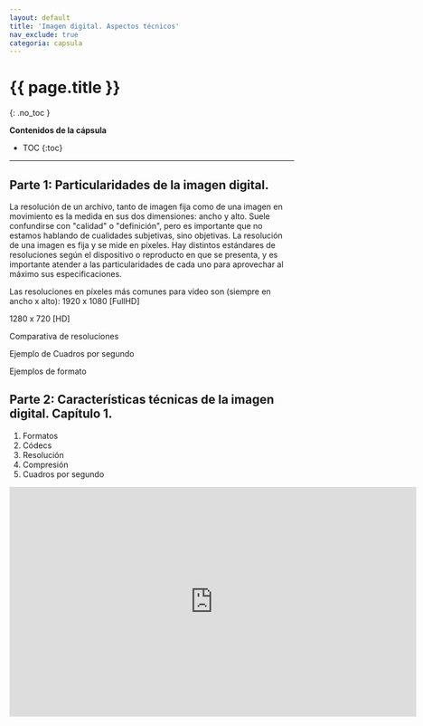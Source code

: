 ```yaml
---
layout: default
title: 'Imagen digital. Aspectos técnicos'
nav_exclude: true
categoria: capsula
---
```


# {{ page.title }}
{: .no_toc }  

**Contenidos de la cápsula**  

- TOC
{:toc}

---

## Parte 1: Particularidades de la imagen digital.

La resolución de un archivo, tanto de imagen fija como de una imagen en movimiento es la medida en sus dos dimensiones: ancho y alto. Suele confundirse con "calidad" o "definición", pero es importante que no estamos hablando de cualidades subjetivas, sino objetivas. La resolución de una imagen es fija y se mide en píxeles. Hay distintos estándares de resoluciones según el dispositivo o reproducto en que se presenta, y es importante atender a las particularidades de cada uno para aprovechar al máximo sus especificaciones.

Las resoluciones en píxeles más comunes para video son (siempre en ancho x alto):
1920 x 1080 [FullHD]

1280 x 720 [HD]


Comparativa de resoluciones


Ejemplo de Cuadros por segundo  

Ejemplos de formato  


## Parte 2: Características técnicas de la imagen digital. Capítulo 1.

  1. Formatos
  2. Códecs
  3. Resolución
  4. Compresión
  5. Cuadros por segundo

<div class="video-container">
    <iframe src="https://drive.google.com/file/d/13mLcJJo3GP-fnWMcIE5e60SfTz3XWtGx/preview" height="406" width="720" modestbranding="1" rel="0" frameborder="0" allow="accelerometer; autoplay; encrypted-media; gyroscope; picture-in-picture" allowfullscreen>
    </iframe>
</div>